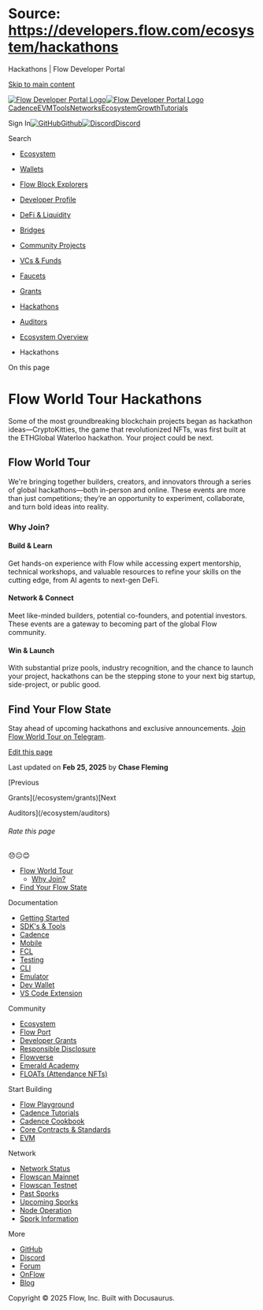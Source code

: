 # Source: https://developers.flow.com/ecosystem/hackathons

Hackathons | Flow Developer Portal



[Skip to main content](#__docusaurus_skipToContent_fallback)

[![Flow Developer Portal Logo](/img/flow-docs-logo-dark.png)![Flow Developer Portal Logo](/img/flow-docs-logo-light.png)](/)[Cadence](/build/flow)[EVM](/evm/about)[Tools](/tools/flow-cli)[Networks](/networks/flow-networks)[Ecosystem](/ecosystem)[Growth](/growth)[Tutorials](/tutorials)

Sign In[![GitHub]()Github](https://github.com/onflow)[![Discord]()Discord](https://discord.gg/flow)

Search

* [Ecosystem](/ecosystem)
* [Wallets](/ecosystem/wallets)
* [Flow Block Explorers](/ecosystem/block-explorers)
* [Developer Profile](/ecosystem/developer-profile)
* [DeFi & Liquidity](/ecosystem/defi-liquidity)
* [Bridges](/ecosystem/bridges)
* [Community Projects](/ecosystem/projects)
* [VCs & Funds](/ecosystem/vcs-and-funds)
* [Faucets](/ecosystem/faucets)
* [Grants](/ecosystem/grants)
* [Hackathons](/ecosystem/hackathons)
* [Auditors](/ecosystem/auditors)
* [Ecosystem Overview](/ecosystem/overview)

* Hackathons

On this page

# Flow World Tour Hackathons

Some of the most groundbreaking blockchain projects began as hackathon ideas—CryptoKitties, the game that revolutionized NFTs, was first built at the ETHGlobal Waterloo hackathon. Your project could be next.

## Flow World Tour[​](#flow-world-tour "Direct link to Flow World Tour")

We're bringing together builders, creators, and innovators through a series of global hackathons—both in-person and online. These events are more than just competitions; they’re an opportunity to experiment, collaborate, and turn bold ideas into reality.

### Why Join?[​](#why-join "Direct link to Why Join?")

#### **Build & Learn**[​](#build--learn "Direct link to build--learn")

Get hands-on experience with Flow while accessing expert mentorship, technical workshops, and valuable resources to refine your skills on the cutting edge, from AI agents to next-gen DeFi.

#### **Network & Connect**[​](#network--connect "Direct link to network--connect")

Meet like-minded builders, potential co-founders, and potential investors. These events are a gateway to becoming part of the global Flow community.

#### **Win & Launch**[​](#win--launch "Direct link to win--launch")

With substantial prize pools, industry recognition, and the chance to launch your project, hackathons can be the stepping stone to your next big startup, side-project, or public good.

## Find Your Flow State[​](#find-your-flow-state "Direct link to Find Your Flow State")

Stay ahead of upcoming hackathons and exclusive announcements. [Join Flow World Tour on Telegram](https://t.me/flow_world_tour).

[Edit this page](https://github.com/onflow/docs/tree/main/docs/ecosystem/hackathons.md)

Last updated on **Feb 25, 2025** by **Chase Fleming**

[Previous

Grants](/ecosystem/grants)[Next

Auditors](/ecosystem/auditors)

###### Rate this page

😞😐😊

* [Flow World Tour](#flow-world-tour)
  + [Why Join?](#why-join)
* [Find Your Flow State](#find-your-flow-state)

Documentation

* [Getting Started](/build/getting-started/contract-interaction)
* [SDK's & Tools](/tools)
* [Cadence](https://cadence-lang.org/docs/)
* [Mobile](/build/guides/mobile/overview)
* [FCL](/tools/clients/fcl-js)
* [Testing](/build/smart-contracts/testing)
* [CLI](/tools/flow-cli)
* [Emulator](/tools/emulator)
* [Dev Wallet](https://github.com/onflow/fcl-dev-wallet)
* [VS Code Extension](/tools/vscode-extension)

Community

* [Ecosystem](/ecosystem)
* [Flow Port](https://port.onflow.org/)
* [Developer Grants](https://github.com/onflow/developer-grants)
* [Responsible Disclosure](https://flow.com/flow-responsible-disclosure)
* [Flowverse](https://www.flowverse.co/)
* [Emerald Academy](https://academy.ecdao.org/)
* [FLOATs (Attendance NFTs)](https://floats.city/)

Start Building

* [Flow Playground](https://play.flow.com/)
* [Cadence Tutorials](https://cadence-lang.org/docs/tutorial/first-steps)
* [Cadence Cookbook](https://open-cadence.onflow.org)
* [Core Contracts & Standards](/build/core-contracts)
* [EVM](/evm/about)

Network

* [Network Status](https://status.onflow.org/)
* [Flowscan Mainnet](https://flowdscan.io/)
* [Flowscan Testnet](https://testnet.flowscan.io/)
* [Past Sporks](/networks/node-ops/node-operation/past-sporks)
* [Upcoming Sporks](/networks/node-ops/node-operation/upcoming-sporks)
* [Node Operation](/networks/node-ops)
* [Spork Information](/networks/node-ops/node-operation/spork)

More

* [GitHub](https://github.com/onflow)
* [Discord](https://discord.gg/flow)
* [Forum](https://forum.onflow.org/)
* [OnFlow](https://onflow.org/)
* [Blog](https://flow.com/blog)

Copyright © 2025 Flow, Inc. Built with Docusaurus.